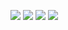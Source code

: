 

<img src="https://img.shields.io/badge/Tailwind_CSS-rgb(56 189 248)?style=for-the-badge&logo=tailwind-css&logoColor=white" > <img src="https://img.shields.io/badge/Alpine%20JS-rgb(119 193 210)?style=for-the-badge&logo=alpinedotjs&logoColor=white" > <img src="https://img.shields.io/badge/Laravel-FF2D20?style=for-the-badge&logo=laravel&logoColor=white" > <img src="https://img.shields.io/badge/livewire-4e56a6?style=for-the-badge&logo=livewire&logoColor=white" >

